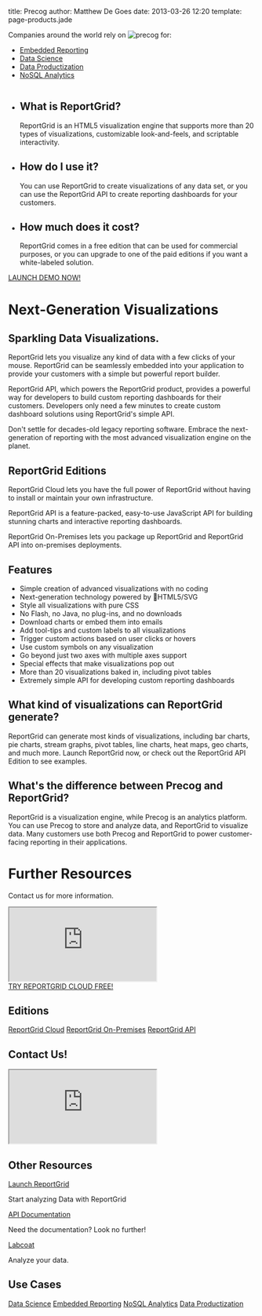 title: Precog
author: Matthew De Goes
date: 2013-03-26 12:20
template: page-products.jade

<div id="section-use-casemenu">
    <div class="holder">
        <div id="head-usecase-menu">
            <p>Companies around the world rely on <img src="/images/graphic-precog-logo-sm-white.png" alt="precog" /> for:</p>
            <ul>
                <li>
                    <a href="/solutions/embedded-reporting/" class="active" target="_blank">Embedded Reporting</a>
                    <div id="menu-dropdown">
                    </div>
                </li>
                <li>
                    <a href="/solutions/data-science/" target="_blank">Data Science</a>
                </li>
                <li>
                    <a href="/solutions/data-productization/" target="_blank">Data Productization</a>
                </li>
                <li>
                    <a href="/solutions/no-sql-analytics/" target="_blank">NoSQL Analytics</a>
                </li>
            </ul>
            <a id="get-account-sticker" href="/account/login/"></a>
        </div>
    </div>
</div>
<div id="section-head-products">
    <div class="holder">
        <div id="body-headline">
            <div id="headline-product-logo">
                <img id="product-logo-reportgrid" src="/images/logo-headline-reportgrid.png" alt="" />
            </div>
        </div>
        <div id="custom-sankey">
            <div id="sankey-chart">
            </div>
        </div>
        <div id="head-keypoint">
            <ul>
                <li>
                    <h2>What is ReportGrid?</h2>
                    <p>ReportGrid is an HTML5 visualization engine that supports more than 20 types of visualizations, customizable look-and-feels, and scriptable interactivity.</p>
                </li>
                <li>
                    <h2>How do I use it?</h2>
                    <p>You can use ReportGrid to create visualizations of any data set, or you can use the ReportGrid API to create reporting dashboards for your customers.</p>
                </li>
                <li>
                    <h2>How much does it cost?</h2>
                    <p>ReportGrid comes in a free edition that can be used for commercial purposes, or you can upgrade to one of the paid editions if you want a white-labeled solution.</p>
                </li>
            </ul>
      </div>
    </div>
</div>
<div id="section-body-products">
    <div class="holder">
        <a id="launch-demo-sticker" target="_blank" href="http://builder.reportgrid.com/">LAUNCH DEMO NOW!</a>
        <div class="two-columns">
            <div id="body-links">
            </div>
            <div class="clear-left">
            </div>
            <h1>Next-Generation Visualizations</h1>
            <h2>Sparkling Data Visualizations.</h2>
            <p>ReportGrid lets you visualize any kind of data with a few clicks of your mouse. ReportGrid can be seamlessly embedded into your application to provide your customers with a simple but powerful report builder.</p>
            <p>ReportGrid API, which powers the ReportGrid product, provides a powerful way for developers to build custom reporting dashboards for their customers. Developers only need a few minutes to create custom dashboard solutions using ReportGrid's simple API.</p>
            <p>Don't settle for decades-old legacy reporting software. Embrace the next-generation of reporting with the most advanced visualization engine on the planet.</p>
            <h2>ReportGrid Editions</h2>
            <div id="advanced-editions-box">
                <a id="1" href="/editions/reportgrid-cloud/" class="edition-box cloud-edition"></a>
                <a id="2" href="/editions/reportgrid-api/" class="edition-box api-edition"></a>
                <a id="3" href="/editions/reportgrid-on-premises/" class="edition-box onpremise-edition active"></a>
                <div class="box-text 1">
                    <p>ReportGrid Cloud lets you have the full power of ReportGrid without having to install or maintain your own infrastructure.</p>
                </div>
                <div class="box-text 2">
                    <p>ReportGrid API is a feature-packed, easy-to-use JavaScript API for building stunning charts and interactive reporting dashboards.</p>
                </div>
                <div class="box-text 3">
                    <p>ReportGrid On-Premises lets you package up ReportGrid and ReportGrid API into on-premises deployments.</p>
                </div>
            </div>
            <div class="clear-left">
            </div>
            <h2>Features</h2>
            <ul>
                <li>Simple creation of advanced visualizations with no coding</li>
                <li>Next-generation technology powered by HTML5/SVG</li>
                <li>Style all visualizations with pure CSS</li>
                <li>No Flash, no Java, no plug-ins, and no downloads</li>
                <li>Download charts or embed them into emails</li>
                <li>Add tool-tips and custom labels to all visualizations</li>
                <li>Trigger custom actions based on user clicks or hovers</li>
                <li>Use custom symbols on any visualization</li>
                <li>Go beyond just two axes with multiple axes support</li>
                <li>Special effects that make visualizations pop out</li>
                <li>More than 20 visualizations baked in, including pivot tables</li>
                <li>Extremely simple API for developing custom reporting dashboards</li>
            </ul>
            <h2>What kind of visualizations can ReportGrid generate?</h2>
            <p>ReportGrid can generate most kinds of visualizations, including bar charts, pie charts, stream graphs, pivot tables, line charts, heat maps, geo charts, and much more. Launch ReportGrid now, or check out the ReportGrid API Edition to see examples.</p>
            <h2>What's the difference between Precog and ReportGrid?</h2>
            <p>ReportGrid is a visualization engine, while Precog is an analytics platform. You can use Precog to store and analyze data, and ReportGrid to visualize data. Many customers use both Precog and ReportGrid to power customer-facing reporting in their applications.</p>
            <h1>Further Resources</h1>
            <p>Contact us for more information.</p>
            <div class="form-iframe-half">
                <iframe src="http://www2.precog.com/l/17892/2013-02-20/6zlhd"></iframe>
            </div>
	</div>
	<div class="two-columns-end">
            <a class="red-background medium-button" href="/account/login/">TRY REPORTGRID CLOUD FREE!</a>
            <div id="body-side-resources">
                <h2>Editions</h2>
                <div id="editions">
                    <a href="/editions/reportgrid-cloud/">ReportGrid Cloud</a>
                    <a href="/editions/reportgrid-on-premise/">ReportGrid On-Premises</a>
                    <a href="/editions/reportgrid-api/">ReportGrid API</a>
                </div>
                <h2>Contact Us!</h2>
                <div id="form-iframe">
                    <iframe src="http://www2.precog.com/l/17892/2013-02-20/6zlhd"></iframe>
                </div>
                <h2>Other Resources</h2>
                <a href="http://builder.reportgrid.com">Launch ReportGrid</a>
                <p>Start analyzing Data with ReportGrid</p>
                <a href="http://api.reportgrid.com/doc/charts-api.v1.rst.html">API Documentation</a>
                <p>Need the documentation? Look no further!</p>
                <a href="/products/labcoat/">Labcoat</a>
                <p>Analyze your data.</p>
                <h2>Use Cases</h2>
                <div id="use-cases">
                    <a class="active" href="/solutions/data-science/">Data Science</a>
                    <a href="/solutions/embedded-reporting/">Embedded Reporting</a>
                    <a href="/solutions/no-sql-analytics/">NoSQL Analytics</a>
                    <a href="/solutions/data-productization/">Data Productization</a>
                </div>
            </div>
        </div>
	<div class="clear-left">
	</div>
    </div>
</div>
<div id="image-preloader">
<script src="http://api.reportgrid.com/js/reportgrid-charts.js?authCode=r59uh0XNfjFqI1M%2ByxJK33KGZ0Mm82UqEme9ShK7g12KlIHBhCZK1rFV7KdOHgZ7GAePArW%2FT4EuOgzCPCbZB%2BAGlqH7I8OeRMwxKJA5lSRO1GTNp5IkXcrS4rKVj0KT3jnc%2Fkc6gJBjzZPBwwX10Xgdg2%2B%2FKI1QnoOCVhDJ8Hg%3D"></script>
</div>